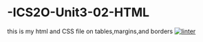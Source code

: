 # -ICS2O-Unit3-02-HTML
this is my html and CSS file on tables,margins,and borders 
[![linter](https://github.com/Hafsa-Woyessa/-ICS2O-Unit3-02-HTML/workflows/linter/badge.svg)](https://github.com/marketplace/actions/super-linter)
